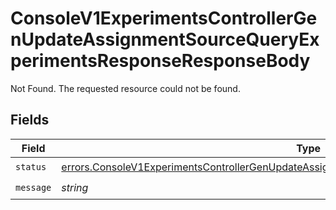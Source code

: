 # ConsoleV1ExperimentsControllerGenUpdateAssignmentSourceQueryExperimentsResponseResponseBody

Not Found. The requested resource could not be found.


## Fields

| Field                                                                                                                                                                                                        | Type                                                                                                                                                                                                         | Required                                                                                                                                                                                                     | Description                                                                                                                                                                                                  |
| ------------------------------------------------------------------------------------------------------------------------------------------------------------------------------------------------------------ | ------------------------------------------------------------------------------------------------------------------------------------------------------------------------------------------------------------ | ------------------------------------------------------------------------------------------------------------------------------------------------------------------------------------------------------------ | ------------------------------------------------------------------------------------------------------------------------------------------------------------------------------------------------------------ |
| `status`                                                                                                                                                                                                     | [errors.ConsoleV1ExperimentsControllerGenUpdateAssignmentSourceQueryExperimentsResponseStatus](../../models/errors/consolev1experimentscontrollergenupdateassignmentsourcequeryexperimentsresponsestatus.md) | :heavy_check_mark:                                                                                                                                                                                           | N/A                                                                                                                                                                                                          |
| `message`                                                                                                                                                                                                    | *string*                                                                                                                                                                                                     | :heavy_check_mark:                                                                                                                                                                                           | N/A                                                                                                                                                                                                          |